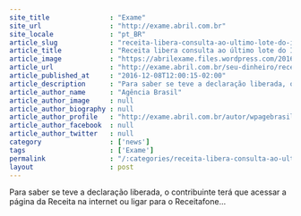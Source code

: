 ```yaml
---
site_title               : "Exame"
site_url                 : "http://exame.abril.com.br"
site_locale              : "pt_BR"
article_slug             : "receita-libera-consulta-ao-ultimo-lote-do-imposto-de-renda-2016"
article_title            : "Receita libera consulta ao último lote do Imposto de Renda 2016"
article_image            : "https://abrilexame.files.wordpress.com/2016/09/size_960_16_9_imposto-de-renda-201611.jpg?quality=70&strip=all&w=960"
article_url              : "http://exame.abril.com.br/seu-dinheiro/receita-libera-consulta-ao-ultimo-lote-do-imposto-de-renda-2016/"
article_published_at     : "2016-12-08T12:00:15-02:00"
article_description      : "Para saber se teve a declaração liberada, o contribuinte terá que acessar a página da Receita na internet ou ligar para o Receitafone..."
article_author_name      : "Agência Brasil"
article_author_image     : null
article_author_biography : null
article_author_profile   : "http://exame.abril.com.br/autor/wpagebrasil/"
article_author_facebook  : null
article_author_twitter   : null
category                 : ['news']
tags                     : ['Exame']
permalink                : "/:categories/receita-libera-consulta-ao-ultimo-lote-do-imposto-de-renda-2016/"
layout                   : post
---
```


Para saber se teve a declaração liberada, o contribuinte terá que acessar a página da Receita na internet ou ligar para o Receitafone...
